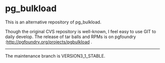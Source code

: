 pg_bulkload
===========

This is an alternative repository of pg_bulkload.

Though the original CVS repository  is well-known, I feel easy to use GIT to daily develop.
The release of tar balls and RPMs is on pgfoundry :http://pgfoundry.org/projects/pgbulkload .

-----------
The maintenance branch is VERSION3_1_STABLE.




